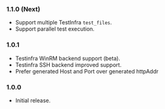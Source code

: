 ### 1.1.0 (Next)
- Support multiple TestInfra `test_files`.
- Support parallel test execution.

### 1.0.1
- Testinfra WinRM backend support (beta).
- Testinfra SSH backend improved support.
- Prefer generated Host and Port over generated httpAddr

### 1.0.0
- Initial release.
